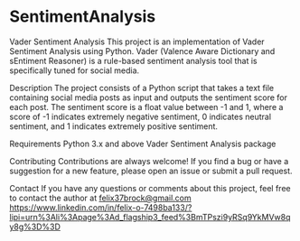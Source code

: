 # SentimentAnalysis

Vader Sentiment Analysis
This project is an implementation of Vader Sentiment Analysis using Python. Vader (Valence Aware Dictionary and sEntiment Reasoner) is a rule-based sentiment analysis tool that is specifically tuned for social media.

Description
The project consists of a Python script that takes a text file containing social media posts as input and outputs the sentiment score for each post. The sentiment score is a float value between -1 and 1, where a score of -1 indicates extremely negative sentiment, 0 indicates neutral sentiment, and 1 indicates extremely positive sentiment.

Requirements
Python 3.x and above
Vader Sentiment Analysis package

Contributing
Contributions are always welcome! If you find a bug or have a suggestion for a new feature, please open an issue or submit a pull request.

Contact
If you have any questions or comments about this project, feel free to contact the author at felix37brock@gmail.com
https://www.linkedin.com/in/felix-o-7498ba133/?lipi=urn%3Ali%3Apage%3Ad_flagship3_feed%3BmTPszi9yRSq9YkMVw8qy8g%3D%3D
